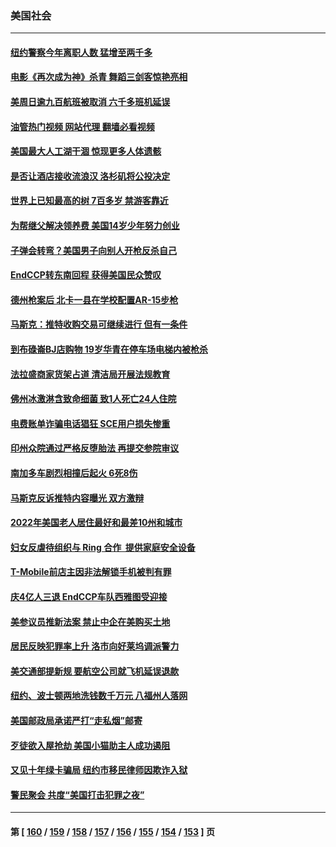 ### 美国社会
---
#### [纽约警察今年离职人数 猛增至两千多](../../pages/ncid1078160/n13797819.md?08081645) 
#### [电影《再次成为神》杀青 舞蹈三剑客惊艳亮相](../../pages/ncid1078160/n13797720.md?08081645) 
#### [美周日逾九百航班被取消 六千多班机延误](../../pages/ncid1078160/n13797692.md?08081645) 
#### [油管热门视频 网站代理 翻墙必看视频](http://209.222.30.114:81/youtube.html?08081645)
#### [美国最大人工湖干涸 惊现更多人体遗骸](../../pages/ncid1078160/n13797753.md?08081645) 
#### [是否让酒店接收流浪汉 洛杉矶将公投决定](../../pages/ncid1078160/n13797608.md?08081645) 
#### [世界上已知最高的树 7百多岁 禁游客靠近](../../pages/ncid1078160/n13797111.md?08081645) 
#### [为帮继父解决领养费 美国14岁少年努力创业](../../pages/ncid1078160/n13797121.md?08081645) 
#### [子弹会转弯？美国男子向别人开枪反杀自己](../../pages/ncid1078160/n13797310.md?08081645) 
#### [EndCCP转东南回程 获得美国民众赞叹](../../pages/ncid1078160/n13797092.md?08081645) 
#### [德州枪案后 北卡一县在学校配置AR-15步枪](../../pages/ncid1078160/n13797186.md?08081645) 
#### [马斯克：推特收购交易可继续进行 但有一条件](../../pages/ncid1078160/n13797120.md?08081645) 
#### [到布碌崙BJ店购物 19岁华青在停车场电梯内被枪杀](../../pages/ncid1078160/n13796842.md?08081645) 
#### [法拉盛商家货架占道 清洁局开展法规教育](../../pages/ncid1078160/n13796850.md?08081645) 
#### [佛州冰激淋含致命细菌 致1人死亡24人住院](../../pages/ncid1078160/n13796804.md?08081645) 
#### [电费账单诈骗电话猖狂 SCE用户损失惨重](../../pages/ncid1078160/n13796774.md?08081645) 
#### [印州众院通过严格反堕胎法 再提交参院审议](../../pages/ncid1078160/n13796610.md?08081645) 
#### [南加多车剧烈相撞后起火 6死8伤](../../pages/ncid1078160/n13796700.md?08081645) 
#### [马斯克反诉推特内容曝光 双方激辩](../../pages/ncid1078160/n13796498.md?08081645) 
#### [2022年美国老人居住最好和最差10州和城市](../../pages/ncid1078160/n13796622.md?08081645) 
#### [妇女反虐待组织与 Ring 合作  提供家庭安全设备](../../pages/ncid1078160/n13796536.md?08081645) 
#### [T-Mobile前店主因非法解锁手机被判有罪](../../pages/ncid1078160/n13795949.md?08081645) 
#### [庆4亿人三退 EndCCP车队西雅图受迎接](../../pages/ncid1078160/n13795858.md?08081645) 
#### [美参议员推新法案 禁止中企在美购买土地](../../pages/ncid1078160/n13795626.md?08081645) 
#### [居民反映犯罪率上升 洛市向好莱坞调派警力](../../pages/ncid1078160/n13795793.md?08081645) 
#### [美交通部提新规 要航空公司就飞机延误退款](../../pages/ncid1078160/n13795129.md?08081645) 
#### [纽约、波士顿两地洗钱数千万元 八福州人落网](../../pages/ncid1078160/n13795171.md?08081645) 
#### [美国邮政局承诺严打“走私烟”邮寄](../../pages/ncid1078160/n13795179.md?08081645) 
#### [歹徒欲入屋抢劫 美国小猫助主人成功遏阻](../../pages/ncid1078160/n13795148.md?08081645) 
#### [又见十年绿卡骗局 纽约市移民律师因欺诈入狱](../../pages/ncid1078160/n13795134.md?08081645) 
#### [警民聚会 共度“美国打击犯罪之夜”](../../pages/ncid1078160/n13795067.md?08081645) 

---
#### 第 [ [160](./160.md?08081645) / [159](./159.md?08081645) / [158](./158.md?08081645) / [157](./157.md?08081645) / [156](./156.md?08081645) / [155](./155.md?08081645) / [154](./154.md?08081645) / [153](./153.md?08081645) ] 页
